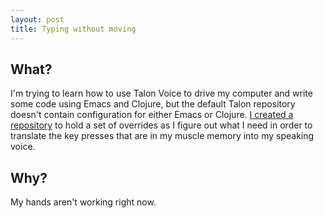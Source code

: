 ```yaml
---
layout: post
title: Typing without moving
---
```


## What?
I'm trying to learn how to use Talon Voice to drive my computer and write some code using Emacs and Clojure, but the default Talon repository doesn't contain configuration for either Emacs or Clojure. [I created a repository](https://github.com/sduckett/talon-dev-workflow) to hold a set of overrides as I figure out what I need in order to translate the key presses that are in my muscle memory into my speaking voice.

## Why?
My hands aren't working right now.

